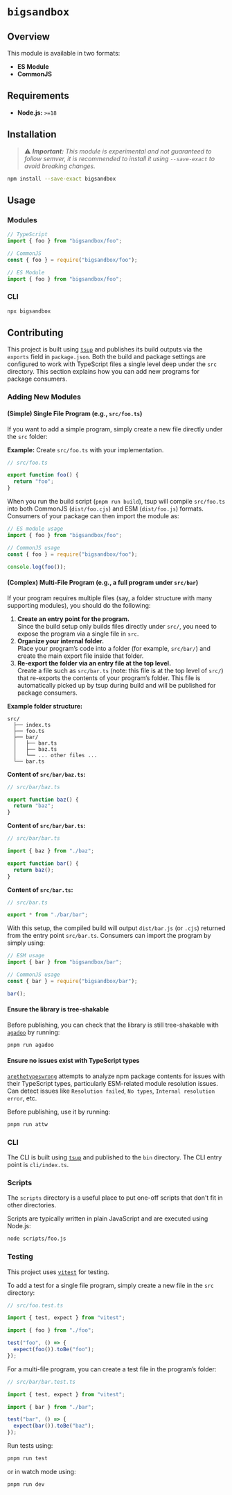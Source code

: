 # `bigsandbox`

## Overview

This module is available in two formats:

- **ES Module**
- **CommonJS**

## Requirements

- **Node.js:** `>=18`

## Installation

> ⚠️ _**Important:** This module is experimental and not guaranteed to follow semver, it is recommended to install it using `--save-exact` to avoid breaking changes._

```sh
npm install --save-exact bigsandbox
```

## Usage

### Modules

```ts
// TypeScript
import { foo } from "bigsandbox/foo";
```

```js
// CommonJS
const { foo } = require("bigsandbox/foo");
```

```js
// ES Module
import { foo } from "bigsandbox/foo";
```

### CLI

```sh
npx bigsandbox
```

## Contributing

This project is built using [`tsup`](https://github.com/egoist/tsup) and publishes its build outputs via the `exports` field in `package.json`. Both the build and package settings are configured to work with TypeScript files a single level deep under the `src` directory. This section explains how you can add new programs for package consumers.

### Adding New Modules

#### (Simple) Single File Program (e.g., `src/foo.ts`)

If you want to add a simple program, simply create a new file directly under the `src` folder:

**Example:** Create `src/foo.ts` with your implementation.

```ts
// src/foo.ts

export function foo() {
  return "foo";
}
```

When you run the build script (`pnpm run build`), tsup will compile `src/foo.ts` into both CommonJS (`dist/foo.cjs`) and ESM (`dist/foo.js`) formats. Consumers of your package can then import the module as:

```js
// ES module usage
import { foo } from "bigsandbox/foo";

// CommonJS usage
const { foo } = require("bigsandbox/foo");

console.log(foo());
```

#### (Complex) Multi-File Program (e.g., a full program under `src/bar`)

If your program requires multiple files (say, a folder structure with many supporting modules), you should do the following:

1. **Create an entry point for the program.**  
   Since the build setup only builds files directly under `src/`, you need to expose the program via a single file in `src`.
2. **Organize your internal folder.**  
   Place your program’s code into a folder (for example, `src/bar/`) and create the main export file inside that folder.
3. **Re-export the folder via an entry file at the top level.**  
   Create a file such as `src/bar.ts` (note: this file is at the top level of `src/`) that re-exports the contents of your program’s folder. This file is automatically picked up by tsup during build and will be published for package consumers.

**Example folder structure:**

```
src/
  ├── index.ts
  ├── foo.ts
  ├── bar/
  │   ├── bar.ts
  │   ├── baz.ts
  │   └── ... other files ...
  └── bar.ts
```

**Content of `src/bar/baz.ts`:**

```ts
// src/bar/baz.ts

export function baz() {
  return "baz";
}
```

**Content of `src/bar/bar.ts`:**

```ts
// src/bar/bar.ts

import { baz } from "./baz";

export function bar() {
  return baz();
}
```

**Content of `src/bar.ts`:**

```ts
// src/bar.ts

export * from "./bar/bar";
```

With this setup, the compiled build will output `dist/bar.js` (or `.cjs`) returned from the entry point `src/bar.ts`. Consumers can import the program by simply using:

```js
// ESM usage
import { bar } from "bigsandbox/bar";

// CommonJS usage
const { bar } = require("bigsandbox/bar");

bar();
```

#### Ensure the library is tree-shakable

Before publishing, you can check that the library is still tree-shakable with [`agadoo`](https://github.com/Rich-Harris/agadoo) by running:

```sh
pnpm run agadoo
```

#### Ensure no issues exist with TypeScript types

[`arethetypeswrong`](https://github.com/arethetypeswrong/cli) attempts to analyze npm package contents for issues with their TypeScript types, particularly ESM-related module resolution issues. Can detect issues like `Resolution failed`, `No types`, `Internal resolution error`, etc.

Before publishing, use it by running:

```sh
pnpm run attw
```

### CLI

The CLI is built using [`tsup`](https://github.com/egoist/tsup) and published to the `bin` directory. The CLI entry point is `cli/index.ts`.

### Scripts

The `scripts` directory is a useful place to put one-off scripts that don't fit in other directories.

Scripts are typically written in plain JavaScript and are executed using Node.js:

```sh
node scripts/foo.js
```

### Testing

This project uses [`vitest`](https://vitest.dev/) for testing.

To add a test for a single file program, simply create a new file in the `src` directory:

```ts
// src/foo.test.ts

import { test, expect } from "vitest";

import { foo } from "./foo";

test("foo", () => {
  expect(foo()).toBe("foo");
});
```

For a multi-file program, you can create a test file in the program’s folder:

```ts
// src/bar/bar.test.ts

import { test, expect } from "vitest";

import { bar } from "./bar";

test("bar", () => {
  expect(bar()).toBe("baz");
});
```

Run tests using:

```sh
pnpm run test
```

or in watch mode using:

```sh
pnpm run dev
```
